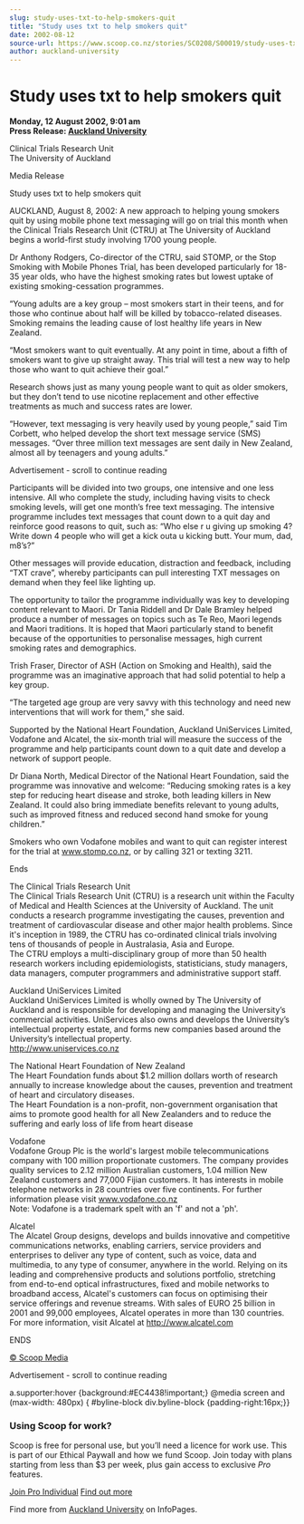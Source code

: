 ```yaml
---
slug: study-uses-txt-to-help-smokers-quit
title: "Study uses txt to help smokers quit"
date: 2002-08-12
source-url: https://www.scoop.co.nz/stories/SC0208/S00019/study-uses-txt-to-help-smokers-quit.htm
author: auckland-university
---
```

Study uses txt to help smokers quit
===================================

**Monday, 12 August 2002, 9:01 am**  
**Press Release: [Auckland University](https://info.scoop.co.nz/Auckland_University)**

Clinical Trials Research Unit  
The University of Auckland

  
Media Release

Study uses txt to help smokers quit

AUCKLAND, August 8, 2002: A new approach to helping young smokers quit by using mobile phone text messaging will go on trial this month when the Clinical Trials Research Unit (CTRU) at The University of Auckland begins a world-first study involving 1700 young people.

Dr Anthony Rodgers, Co-director of the CTRU, said STOMP, or the Stop Smoking with Mobile Phones Trial, has been developed particularly for 18-35 year olds, who have the highest smoking rates but lowest uptake of existing smoking-cessation programmes.

“Young adults are a key group – most smokers start in their teens, and for those who continue about half will be killed by tobacco-related diseases. Smoking remains the leading cause of lost healthy life years in New Zealand.

“Most smokers want to quit eventually. At any point in time, about a fifth of smokers want to give up straight away. This trial will test a new way to help those who want to quit achieve their goal.”

Research shows just as many young people want to quit as older smokers, but they don’t tend to use nicotine replacement and other effective treatments as much and success rates are lower.

“However, text messaging is very heavily used by young people,” said Tim Corbett, who helped develop the short text message service (SMS) messages. “Over three million text messages are sent daily in New Zealand, almost all by teenagers and young adults.”

Advertisement - scroll to continue reading





Participants will be divided into two groups, one intensive and one less intensive. All who complete the study, including having visits to check smoking levels, will get one month’s free text messaging. The intensive programme includes text messages that count down to a quit day and reinforce good reasons to quit, such as: “Who else r u giving up smoking 4? Write down 4 people who will get a kick outa u kicking butt. Your mum, dad, m8’s?”

Other messages will provide education, distraction and feedback, including “TXT crave”, whereby participants can pull interesting TXT messages on demand when they feel like lighting up.

  
The opportunity to tailor the programme individually was key to developing content relevant to Maori. Dr Tania Riddell and Dr Dale Bramley helped produce a number of messages on topics such as Te Reo, Maori legends and Maori traditions. It is hoped that Maori particularly stand to benefit because of the opportunities to personalise messages, high current smoking rates and demographics.

Trish Fraser, Director of ASH (Action on Smoking and Health), said the programme was an imaginative approach that had solid potential to help a key group.

“The targeted age group are very savvy with this technology and need new interventions that will work for them,” she said.

Supported by the National Heart Foundation, Auckland UniServices Limited, Vodafone and Alcatel, the six-month trial will measure the success of the programme and help participants count down to a quit date and develop a network of support people.

Dr Diana North, Medical Director of the National Heart Foundation, said the programme was innovative and welcome: “Reducing smoking rates is a key step for reducing heart disease and stroke, both leading killers in New Zealand. It could also bring immediate benefits relevant to young adults, such as improved fitness and reduced second hand smoke for young children.”

Smokers who own Vodafone mobiles and want to quit can register interest for the trial at www.stomp.co.nz, or by calling 321 or texting 3211.

Ends

The Clinical Trials Research Unit  
The Clinical Trials Research Unit (CTRU) is a research unit within the Faculty of Medical and Health Sciences at the University of Auckland. The unit conducts a research programme investigating the causes, prevention and treatment of cardiovascular disease and other major health problems. Since it's inception in 1989, the CTRU has co-ordinated clinical trials involving tens of thousands of people in Australasia, Asia and Europe.  
The CTRU employs a multi-disciplinary group of more than 50 health research workers including epidemiologists, statisticians, study managers, data managers, computer programmers and administrative support staff.

Auckland UniServices Limited  
Auckland UniServices Limited is wholly owned by The University of Auckland and is responsible for developing and managing the University’s commercial activities. UniServices also owns and develops the University’s intellectual property estate, and forms new companies based around the University’s intellectual property.  
http://www.uniservices.co.nz

The National Heart Foundation of New Zealand  
The Heart Foundation funds about $1.2 million dollars worth of research annually to increase knowledge about the causes, prevention and treatment of heart and circulatory diseases.  
The Heart Foundation is a non-profit, non-government organisation that aims to promote good health for all New Zealanders and to reduce the suffering and early loss of life from heart disease

  
Vodafone  
Vodafone Group Plc is the world's largest mobile telecommunications company with 100 million proportionate customers. The company provides quality services to 2.12 million Australian customers, 1.04 million New Zealand customers and 77,000 Fijian customers. It has interests in mobile telephone networks in 28 countries over five continents. For further information please visit www.vodafone.co.nz  
Note: Vodafone is a trademark spelt with an 'f' and not a 'ph'.

Alcatel  
The Alcatel Group designs, develops and builds innovative and competitive communications networks, enabling carriers, service providers and enterprises to deliver any type of content, such as voice, data and multimedia, to any type of consumer, anywhere in the world. Relying on its leading and comprehensive products and solutions portfolio, stretching from end-to-end optical infrastructures, fixed and mobile networks to broadband access, Alcatel's customers can focus on optimising their service offerings and revenue streams. With sales of EURO 25 billion in 2001 and 99,000 employees, Alcatel operates in more than 130 countries. For more information, visit Alcatel at http://www.alcatel.com

ENDS

[© Scoop Media](http://www.scoop.co.nz/about/terms.html)  

Advertisement - scroll to continue reading



a.supporter:hover {background:#EC4438!important;} @media screen and (max-width: 480px) { #byline-block div.byline-block {padding-right:16px;}}

### Using Scoop for work?

Scoop is free for personal use, but you’ll need a licence for work use. This is part of our Ethical Paywall and how we fund Scoop. Join today with plans starting from less than $3 per week, plus gain access to exclusive _Pro_ features.  
  
[Join Pro Individual](https://pro.scoop.co.nz/Individual/?from=ProIn24) [Find out more](https://pro.scoop.co.nz/using-scoop-for-work/?from=ProIn24)

Find more from [Auckland University](https://info.scoop.co.nz/Auckland_University) on InfoPages.